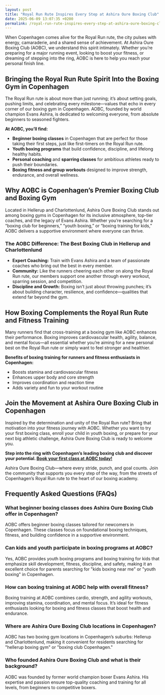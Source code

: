 ```yaml
---
layout: post
title: "Royal Run Rute Inspires Every Step at Ashira Oure Boxing Club"
date: 2025-06-09 13:07:35 +0200
permalink: /royal-run-rute-inspires-every-step-at-ashira-oure-boxing-club/
---
```

When Copenhagen comes alive for the Royal Run rute, the city pulses with energy, camaraderie, and a shared sense of achievement. At Ashira Oure Boxing Club (AOBC), we understand this spirit intimately. Whether you’re preparing for a major running event, looking to boost your fitness, or dreaming of stepping into the ring, AOBC is here to help you reach your personal finish line.

## Bringing the Royal Run Rute Spirit Into the Boxing Gym in Copenhagen

The Royal Run rute is about more than just running; it’s about setting goals, pushing limits, and celebrating every milestone—values that echo in every corner of our boxing gym in Copenhagen. AOBC, founded by world champion Evans Ashira, is dedicated to welcoming everyone, from absolute beginners to seasoned fighters.

**At AOBC, you’ll find:**

- **Beginner boxing classes** in Copenhagen that are perfect for those taking their first steps, just like first-timers on the Royal Run rute.
- **Youth boxing programs** that build confidence, discipline, and lifelong healthy habits.
- **Personal coaching** and **sparring classes** for ambitious athletes ready to push their boundaries.
- **Boxing fitness and group workouts** designed to improve strength, endurance, and overall wellness.

## Why AOBC is Copenhagen’s Premier Boxing Club and Boxing Gym

Located in Hellerup and Charlottenlund, Ashira Oure Boxing Club stands out among boxing gyms in Copenhagen for its inclusive atmosphere, top-tier coaches, and the legacy of Evans Ashira. Whether you’re searching for a “boxing club for beginners,” “youth boxing,” or “boxing training for kids,” AOBC delivers a supportive environment where everyone can thrive.

### The AOBC Difference: The Best Boxing Club in Hellerup and Charlottenlund

- **Expert Coaching:** Train with Evans Ashira and a team of passionate coaches who bring out the best in every member.
- **Community:** Like the runners cheering each other on along the Royal Run rute, our members support one another through every workout, sparring session, and competition.
- **Discipline and Growth:** Boxing isn’t just about throwing punches; it’s about building character, resilience, and confidence—qualities that extend far beyond the gym.

## How Boxing Complements the Royal Run Rute and Fitness Training

Many runners find that cross-training at a boxing gym like AOBC enhances their performance. Boxing improves cardiovascular health, agility, balance, and mental focus—all essential whether you’re aiming for a new personal best on the Royal Run rute or simply want to feel stronger and healthier.

**Benefits of boxing training for runners and fitness enthusiasts in Copenhagen:**

- Boosts stamina and cardiovascular fitness
- Enhances upper body and core strength
- Improves coordination and reaction time
- Adds variety and fun to your workout routine

## Join the Movement at Ashira Oure Boxing Club in Copenhagen

Inspired by the determination and unity of the Royal Run rute? Bring that motivation into your fitness journey with AOBC. Whether you want to try your first boxing class, enroll your child in youth boxing, or prepare for your next big athletic challenge, Ashira Oure Boxing Club is ready to welcome you.

**Step into the ring with Copenhagen’s leading boxing club and discover your potential. [Book your first class at AOBC today!](https://www.ashiraoure.com/)**

Ashira Oure Boxing Club—where every stride, punch, and goal counts. Join the community that supports you every step of the way, from the streets of Copenhagen’s Royal Run rute to the heart of our boxing academy.

## Frequently Asked Questions (FAQs)

### What beginner boxing classes does Ashira Oure Boxing Club offer in Copenhagen?

AOBC offers beginner boxing classes tailored for newcomers in Copenhagen. These classes focus on foundational boxing techniques, fitness, and building confidence in a supportive environment.

### Can kids and youth participate in boxing programs at AOBC?

Yes, AOBC provides youth boxing programs and boxing training for kids that emphasize skill development, fitness, discipline, and safety, making it an excellent choice for parents searching for "kids boxing near me" or "youth boxing" in Copenhagen.

### How can boxing training at AOBC help with overall fitness?

Boxing training at AOBC combines cardio, strength, and agility workouts, improving stamina, coordination, and mental focus. It’s ideal for fitness enthusiasts looking for boxing and fitness classes that boost health and endurance.

### Where are Ashira Oure Boxing Club locations in Copenhagen?

AOBC has two boxing gym locations in Copenhagen’s suburbs: Hellerup and Charlottenlund, making it convenient for residents searching for "hellerup boxing gym" or "boxing club Copenhagen."

### Who founded Ashira Oure Boxing Club and what is their background?

AOBC was founded by former world champion boxer Evans Ashira. His expertise and passion ensure top-quality coaching and training for all levels, from beginners to competitive boxers.

<script type="application/ld+json">
{
  "@context": "https://schema.org",
  "@type": "BlogPosting",
  "headline": "Royal Run Rute Inspires Every Step at Ashira Oure Boxing Club",
  "description": "Discover how Ashira Oure Boxing Club (AOBC) in Copenhagen embodies the spirit of the Royal Run rute by offering beginner boxing classes, youth programs, sparring, and fitness training under the guidance of former world champion Evans Ashira.",
  "author": {
    "@type": "Person",
    "name": "Evans Ashira"
  },
  "publisher": {
    "@type": "Person",
    "name": "Evans Ashira"
  },
  "datePublished": "2024-06-01",
  "mainEntityOfPage": {
    "@type": "WebPage",
    "@id": "https://www.ashiraoure.com/blog/royal-run-rute-inspires-ashira-oure-boxing-club"
  },
  "articleBody": "When Copenhagen comes alive for the Royal Run rute, the city pulses with energy, camaraderie, and a shared sense of achievement. At Ashira Oure Boxing Club (AOBC), we understand this spirit intimately. Whether you’re preparing for a major running event, looking to boost your fitness, or dreaming of stepping into the ring, AOBC is here to help you reach your personal finish line. The Royal Run rute is about more than just running; it’s about setting goals, pushing limits, and celebrating every milestone—values that echo in every corner of our boxing gym in Copenhagen. AOBC, founded by world champion Evans Ashira, is dedicated to welcoming everyone, from absolute beginners to seasoned fighters. At AOBC, you’ll find beginner boxing classes in Copenhagen that are perfect for those taking their first steps, just like first-timers on the Royal Run rute; youth boxing programs that build confidence, discipline, and lifelong healthy habits; personal coaching and sparring classes for ambitious athletes ready to push their boundaries; and boxing fitness and group workouts designed to improve strength, endurance, and overall wellness. Located in Hellerup and Charlottenlund, Ashira Oure Boxing Club stands out among boxing gyms in Copenhagen for its inclusive atmosphere, top-tier coaches, and the legacy of Evans Ashira. Whether you’re searching for a “boxing club for beginners,” “youth boxing,” or “boxing training for kids,” AOBC delivers a supportive environment where everyone can thrive. The AOBC difference includes expert coaching, community support, and a focus on discipline and growth. Many runners find that cross-training at AOBC enhances their performance by boosting stamina, strength, coordination, and adding fun to workouts. Join AOBC and step into the ring with Copenhagen’s leading boxing club and discover your potential."
}
</script>

<script type="application/ld+json">
{
  "@context": "https://schema.org",
  "@type": "FAQPage",
  "mainEntity": [
    {
      "@type": "Question",
      "name": "What beginner boxing classes does Ashira Oure Boxing Club offer in Copenhagen?",
      "acceptedAnswer": {
        "@type": "Answer",
        "text": "AOBC offers beginner boxing classes tailored for newcomers in Copenhagen. These classes focus on foundational boxing techniques, fitness, and building confidence in a supportive environment."
      }
    },
    {
      "@type": "Question",
      "name": "Can kids and youth participate in boxing programs at AOBC?",
      "acceptedAnswer": {
        "@type": "Answer",
        "text": "Yes, AOBC provides youth boxing programs and boxing training for kids that emphasize skill development, fitness, discipline, and safety, making it an excellent choice for parents searching for \"kids boxing near me\" or \"youth boxing\" in Copenhagen."
      }
    },
    {
      "@type": "Question",
      "name": "How can boxing training at AOBC help with overall fitness?",
      "acceptedAnswer": {
        "@type": "Answer",
        "text": "Boxing training at AOBC combines cardio, strength, and agility workouts, improving stamina, coordination, and mental focus. It’s ideal for fitness enthusiasts looking for boxing and fitness classes that boost health and endurance."
      }
    },
    {
      "@type": "Question",
      "name": "Where are Ashira Oure Boxing Club locations in Copenhagen?",
      "acceptedAnswer": {
        "@type": "Answer",
        "text": "AOBC has two boxing gym locations in Copenhagen’s suburbs: Hellerup and Charlottenlund, making it convenient for residents searching for \"hellerup boxing gym\" or \"boxing club Copenhagen.\""
      }
    },
    {
      "@type": "Question",
      "name": "Who founded Ashira Oure Boxing Club and what is their background?",
      "acceptedAnswer": {
        "@type": "Answer",
        "text": "AOBC was founded by former world champion boxer Evans Ashira. His expertise and passion ensure top-quality coaching and training for all levels, from beginners to competitive boxers."
      }
    }
  ]
}
</script>
